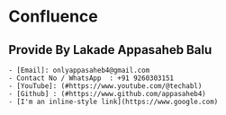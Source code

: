 # Confluence

## Provide By Lakade Appasaheb Balu

    - [Email]: onlyappasaheb4@gmail.com
    - Contact No / WhatsApp  : +91 9260303151
    - [YouTube]: (#https://www.youtube.com/@techabl)
    - [Github] : (#https://www.github.com/appasaheb4)
    - [I'm an inline-style link](https://www.google.com)
